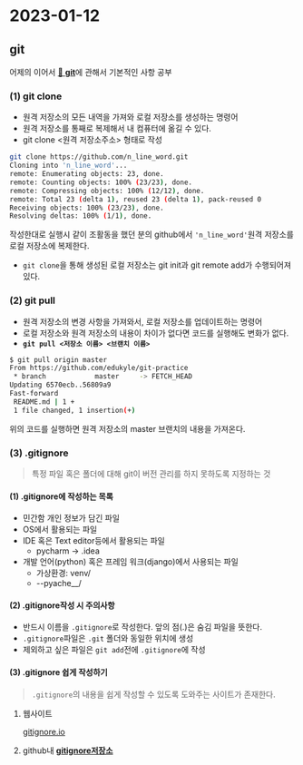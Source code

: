 # 2023-01-12

## git
어제의 이어서 [🔗 **git**](https://github.com/minu-97/TIL/blob/master/git%EC%8B%A4%EC%8A%B5.md)에 관해서 기본적인 사항 공부

### **(1) git clone**
* 원격 저장소의 모든 내역을 가져와 로컬 저장소를 생성하는 명령어
* 원격 저장소를 통째로 복제해서 내 컴퓨터에 옮길 수 있다.
* git clone <원격 저장소주소> 형태로 작성

```bash
git clone https://github.com/n_line_word.git
Cloning into 'n_line_word'...
remote: Enumerating objects: 23, done.
remote: Counting objects: 100% (23/23), done.
remote: Compressing objects: 100% (12/12), done.
remote: Total 23 (delta 1), reused 23 (delta 1), pack-reused 0
Receiving objects: 100% (23/23), done.
Resolving deltas: 100% (1/1), done.
```
작성한대로 실행시 같이 조활동을 했던 분의 github에서 `'n_line_word'`원격 저장소를 로컬 저장소에 복제한다.

* `git clone`을 통해 생성된 로컬 저장소는 git init과 git remote add가 수행되어져 있다.

### **(2) git pull**

* 원격 저장소의 변경 사항을 가져와서, 로컬 저장소를 업데이트하는 명령어
* 로컬 저장소와 원격 저장소의 내용이 차이가 없다면 코드를 실행해도 변화가 없다.
* **`git pull <저장소 이름> <브랜치 이름>`**
  
```bash 
$ git pull origin master
From https://github.com/edukyle/git-practice
 * branch            master     -> FETCH_HEAD
Updating 6570ecb..56809a9
Fast-forward
 README.md | 1 +
 1 file changed, 1 insertion(+)
```
위의 코드를 실행하면 원격 저장소의 master 브랜치의 내용을 가져온다.

### **(3) .gitignore**
> 특정 파일 혹은 폴더에 대해 git이 버전 관리를 하지 못하도록 지정하는 것

#### (1) .gitignore에 작성하는 목록
* 민간함 개인 정보가 담긴 파일
* OS에서 활용되는 파일
* IDE 혹은 Text editor등에서 활용되는 파일
    * pycharm -> .idea
* 개발 언어(python) 혹은 프레임 워크(django)에서 사용되는 파일
    * 가상환경: venv/
    * --pyache__/
#### (2) .gitignore작성 시 주의사항
* 반드시 이름을 `.gitignore`로 작성한다. 앞의 점(.)은 숨김 파일을 뜻한다.
* `.gitignore`파일은 `.git` 폴더와 동일한 위치에 생성
* 제외하고 싶은 파일은 `git add`전에 `.gitignore`에 작성
#### (3) .gitignore 쉽게 작성하기
> `.gitignore`의 내용을 쉽게 작성할 수 있도록 도와주는 사이트가 존재한다. 
1. 웹사이트

    [gitignore.io](https://gitignore.io/)

2. github내 **[gitignore저장소](https://github.com/github/gitignore)**


